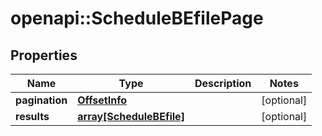 # openapi::ScheduleBEfilePage


## Properties
Name | Type | Description | Notes
------------ | ------------- | ------------- | -------------
**pagination** | [**OffsetInfo**](OffsetInfo.md) |  | [optional] 
**results** | [**array[ScheduleBEfile]**](ScheduleBEfile.md) |  | [optional] 


